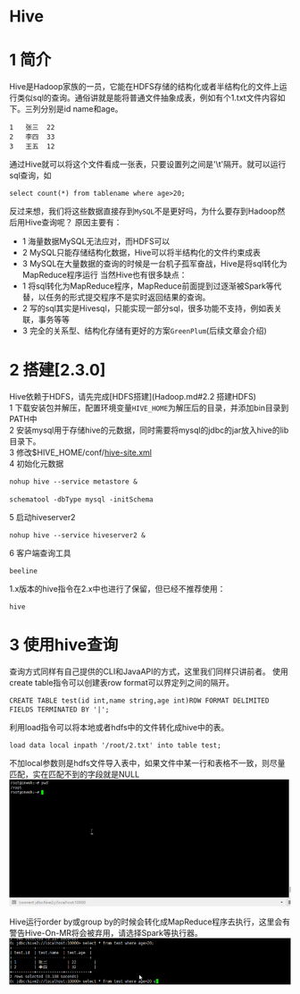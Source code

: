 # Hive
# 1 简介
Hive是Hadoop家族的一员，它能在HDFS存储的结构化或者半结构化的文件上运行类似sql的查询。通俗讲就是能将普通文件抽象成表，例如有个1.txt文件内容如下。三列分别是id name和age。
```
1	张三	22
2	李四	33
3	王五	12
```
通过Hive就可以将这个文件看成一张表，只要设置列之间是'\t'隔开。就可以运行sql查询，如
```
select count(*) from tablename where age>20;
```
反过来想，我们将这些数据直接存到`MySQL`不是更好吗，为什么要存到Hadoop然后用Hive查询呢？
原因主要有：
- 1 海量数据MySQL无法应对，而HDFS可以
- 2 MySQL只能存储结构化数据，Hive可以将半结构化的文件约束成表
- 3 MySQL在大量数据的查询的时候是一台机子孤军奋战，Hive是将sql转化为MapReduce程序运行
当然Hive也有很多缺点：
- 1 将sql转化为MapReduce程序，MapReduce前面提到过逐渐被Spark等代替，以任务的形式提交程序不是实时返回结果的查询。
- 2 写的sql其实是Hivesql，只能实现一部分sql，很多功能不支持，例如表关联，事务等等
- 3 完全的关系型、结构化存储有更好的方案`GreenPlum`(后续文章会介绍)
# 2 搭建[2.3.0]
Hive依赖于HDFS，请先完成[HDFS搭建](Hadoop.md#2.2 搭建HDFS)  
1 下载安装包并解压，配置环境变量`HIVE_HOME`为解压后的目录，并添加bin目录到PATH中  
2 安装mysql用于存储hive的元数据，同时需要将mysql的jdbc的jar放入hive的lib目录下。  
3 修改$HIVE_HOME/conf/[hive-site.xml](conf/hive-site.xml)  
4 初始化元数据
```shell
nohup hive --service metastore &

schematool -dbType mysql -initSchema
```
5 启动hiveserver2
```shell
nohup hive --service hiveserver2 &
```
6 客户端查询工具
```
beeline
```
1.x版本的hive指令在2.x中也进行了保留，但已经不推荐使用：
```
hive
```
# 3 使用hive查询
查询方式同样有自己提供的CLI和JavaAPI的方式，这里我们同样只讲前者。
使用create table指令可以创建表row format可以界定列之间的隔开。
```
CREATE TABLE test(id int,name string,age int)ROW FORMAT DELIMITED FIELDS TERMINATED BY '|';
```
利用load指令可以将本地或者hdfs中的文件转化成hive中的表。
```
load data local inpath '/root/2.txt' into table test;
```
不加local参数则是hdfs文件导入表中，如果文件中某一行和表格不一致，则尽量匹配，实在匹配不到的字段就是NULL
![image](img/hive.gif)

Hive运行order by或group by的时候会转化成MapReduce程序去执行，这里会有警告Hive-On-MR将会被弃用，请选择Spark等执行器。
![image](img/hive2.gif)
